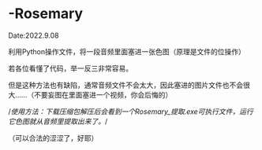 # -Rosemary

Date:2022.9.08

利用Python操作文件，将一段音频里面塞进一张色图（原理是文件的位操作）

若各位看懂了代码，举一反三非常容易。

但是这种方法也有缺陷，通常音频文件不会太大，因此塞进的图片文件也不会很大......（不要妄图在里面塞进一个视频，你会后悔的）


/*使用方法：下载压缩包解压后会看到一个Rosemary_提取.exe可执行文件，运行它色图就从音频里提取出来了。*/


（可以合法的涩涩了，好耶）


